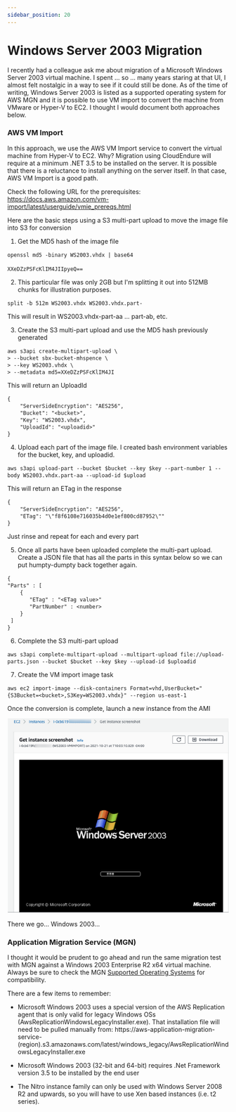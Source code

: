 ```yaml
---
sidebar_position: 20
---
```


# Windows Server 2003 Migration

I recently had a colleague ask me about migration of a Microsoft Windows Server 2003 virtual machine.  I spent ... so ... many years staring at that UI, I almost felt nostalgic in a way to see if it could still be done. As of the time of writing, Windows Server 2003 is listed as a supported operating system for AWS MGN and it is possible to use VM import to convert the machine from VMware or Hyper-V to EC2.  I thought I would document both approaches below.

### AWS VM Import
In this approach, we use the AWS VM Import service to convert the virtual machine from Hyper-V to EC2.  Why?   Migration using CloudEndure will require at a minimum .NET 3.5 to be installed on the server.  It is possible that there is a reluctance to install anything on the server itself.  In that case, AWS VM Import is a good path.

Check the following URL for the prerequisites:  https://docs.aws.amazon.com/vm-import/latest/userguide/vmie_prereqs.html

Here are the basic steps using a S3 multi-part upload to move the image file into S3 for conversion

1. Get the MD5 hash of the image file
```
openssl md5 -binary WS2003.vhdx | base64

XXeDZzPSFcKlIM4JIIpyeQ==
```

2. This particular file was only 2GB but I'm splitting it out into 512MB chunks for illustration purposes.

```
split -b 512m WS2003.vhdx WS2003.vhdx.part-
```
This will result in WS2003.vhdx-part-aa ... part-ab, etc.

3. Create the S3 multi-part upload and use the MD5 hash previously generated

```
aws s3api create-multipart-upload \
> --bucket sbx-bucket-mhspence \
> --key WS2003.vhdx \
> --metadata md5=XXeDZzPSFcKlIM4JI
```
This will return an UploadId

```
{
    "ServerSideEncryption": "AES256",
    "Bucket": "<bucket>",
    "Key": "WS2003.vhdx",
    "UploadId": "<uploadid>"
}
```

4. Upload each part of the image file.   I created bash environment variables for the bucket, key, and uploadid.

```
aws s3api upload-part --bucket $bucket --key $key --part-number 1 --body WS2003.vhdx.part-aa --upload-id $upload
```

This will return an ETag in the response

```
{
    "ServerSideEncryption": "AES256",
    "ETag": "\"f8f6108e716035b4d0e1ef800cd87952\""
}
```

Just rinse and repeat for each and every part

5. Once all parts have been uploaded complete the multi-part upload.   Create a JSON file that has all the parts in this syntax below so we can put humpty-dumpty back together again.

```
{
"Parts" : [
    {
       "ETag" : "<ETag value>"
       "PartNumber" : <number>
    }
 ]
}
```

6. Complete the S3 multi-part upload
```
aws s3api complete-multipart-upload --multipart-upload file://upload-parts.json --bucket $bucket --key $key --upload-id $uploadid
```

7. Create the VM import image task
```
aws ec2 import-image --disk-containers Format=vhd,UserBucket="{S3Bucket=<bucket>,S3Key=WS2003.vhdx}" --region us-east-1
```
Once the conversion is complete, launch a new instance from the AMI

![IMAGE1](IMG/IMAGE01.png)

There we go... Windows 2003...


### Application Migration Service (MGN)

I thought it would be prudent to go ahead and run the same migration test with MGN against a Windows 2003 Enterprise R2 x64 virtual machine. Always be sure to check the MGN [Supported Operating Systems](https://docs.aws.amazon.com/mgn/latest/ug/Supported-Operating-Systems.html) for compatibility.

There are a few items to remember:

- Microsoft Windows 2003 uses a special version of the AWS Replication agent that is only valid for legacy Windows OSs (AwsReplicationWindowsLegacyInstaller.exe).  That installation file will need to be pulled manually from: https://aws-application-migration-service-(region).s3.amazonaws.com/latest/windows_legacy/AwsReplicationWindowsLegacyInstaller.exe
     
- Microsoft Windows 2003 (32-bit and 64-bit) requires .Net Framework version 3.5 to be installed by the end user
     
- The Nitro instance family can only be used with Windows Server 2008 R2 and upwards, so you will have to use Xen based instances (i.e. t2 series).

